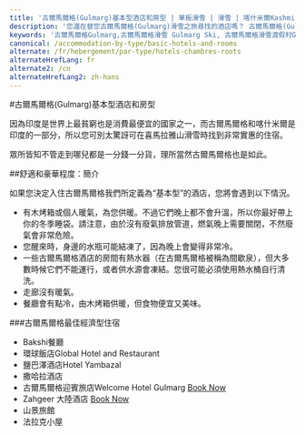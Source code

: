 ```yaml
---
title: '古爾馬爾格(Gulmarg)基本型酒店和房型 | 單板滑雪 | 滑雪 | 喀什米爾Kashmir | 古爾馬爾格Gulmarg | 印度India | Skigulmarg.com'
description: '您還在替您古爾馬爾格(Gulmarg)滑雪之旅尋找的酒店嗎？ 古爾馬爾格(Gulmarg)有眾多的酒店可為您的喜馬拉雅(Himalaya)冒險之旅提供便宜又舒適的住宿品質。'
keywords: '古爾馬爾格Gulmarg,古爾馬爾格滑雪 Gulmarg Ski, 古爾馬爾格滑雪渡假村Gulmarg Ski Resort, 喀什米爾滑雪Skiing in the Himalayas, 印度滑雪Skiing in India, 喜馬拉雅Himalaya, 喀什米爾Kashmir, Skigulmarg.com'
canonical: /accommodation-by-type/basic-hotels-and-rooms
alternate: /fr/hebergement/par-type/hotels-chambres-roots
alternateHrefLang: fr
alternate2: /cn
alternateHrefLang2: zh-hans
---
```


#古爾馬爾格(Gulmarg)基本型酒店和房型

因為印度是世界上最貧窮也是消費最便宜的國家之一，而古爾馬爾格和喀什米爾是印度的一部分，所以您可別太驚訝可在喜馬拉雅山滑雪時找到非常實惠的住宿。

眾所皆知不管走到哪兒都是一分錢一分貨，理所當然古爾馬爾格也是如此。

##舒適和豪華程度：簡介

如果您決定入住古爾馬爾格我們所定義為“基本型”的酒店，您將會遇到以下情況。

+ 有木烤箱或個人暖氣，為您供暖。不過它們晚上都不會升溫，所以你最好帶上你的冬季睡袋。請注意，由於沒有廢氣排放管道，燃氣晚上需要關閉，不然廢氣會非常危險。
+ 您醒來時，身邊的水瓶可能結凍了，因為晚上會變得非常冷。
+ 一些古爾馬爾格酒店的房間有熱水器（在古爾馬爾格被稱為間歇泉），但大多數時候它們不能運行，或者供水源會凍結。您很可能必須使用熱水桶自行清洗。
+ 走廊沒有暖氣。
+ 餐廳會有點冷，由木烤箱供暖，但食物便宜又美味。

###古爾馬爾格最佳經濟型住宿

+ Bakshi餐廳
+ 環球飯店Global Hotel and Restaurant
+ 鹽巴澤酒店Hotel Yambazal
+ 撒哈拉酒店
+ 古爾馬爾格迎賓旅店Welcome Hotel Gulmarg [Book Now](https://www.agoda.com/welcome-hotel-gulmarg/hotel/gulmarg-in.html?cid=1650708&target=_blank&classes=lodging-button)
+ Zahgeer 大陸酒店 [Book Now](https://www.agoda.com/hotel-zahgeer-continental/hotel/gulmarg-in.html?cid=1650708&target=_blank&classes=lodging-button)
+ 山景旅館
+ 法拉克小屋
